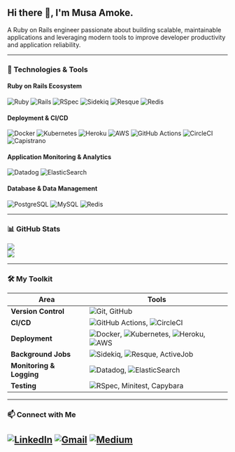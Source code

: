 ## Hi there 👋,  I'm Musa Amoke.

A Ruby on Rails engineer passionate about building scalable, maintainable applications and leveraging modern tools to improve developer productivity and application reliability.

---

### 🚀 Technologies & Tools

#### Ruby on Rails Ecosystem
![Ruby](https://img.shields.io/badge/Ruby-CC342D?style=for-the-badge&logo=ruby&logoColor=white)
![Rails](https://img.shields.io/badge/Rails-CC0000?style=for-the-badge&logo=rubyonrails&logoColor=white)
![RSpec](https://img.shields.io/badge/RSpec-4B4B77?style=for-the-badge&logo=rspec&logoColor=white)
![Sidekiq](https://img.shields.io/badge/Sidekiq-DD0031?style=for-the-badge&logo=sidekiq&logoColor=white)
![Resque](https://img.shields.io/badge/Resque-4B4B77?style=for-the-badge)
![Redis](https://img.shields.io/badge/Redis-DC382D?style=for-the-badge&logo=redis&logoColor=white)

#### Deployment & CI/CD
![Docker](https://img.shields.io/badge/Docker-2496ED?style=for-the-badge&logo=docker&logoColor=white)
![Kubernetes](https://img.shields.io/badge/Kubernetes-326CE5?style=for-the-badge&logo=kubernetes&logoColor=white)
![Heroku](https://img.shields.io/badge/Heroku-430098?style=for-the-badge&logo=heroku&logoColor=white)
![AWS](https://img.shields.io/badge/AWS-232F3E?style=for-the-badge&logo=amazonaws&logoColor=white)
![GitHub Actions](https://img.shields.io/badge/GitHub_Actions-2088FF?style=for-the-badge&logo=github-actions&logoColor=white)
![CircleCI](https://img.shields.io/badge/CircleCI-343434?style=for-the-badge&logo=circleci&logoColor=white)
![Capistrano](https://img.shields.io/badge/Capistrano-4B4B77?style=for-the-badge)
  
#### Application Monitoring & Analytics
![Datadog](https://img.shields.io/badge/Datadog-632CA6?style=for-the-badge&logo=datadog&logoColor=white)
![ElasticSearch](https://img.shields.io/badge/ElasticSearch-005571?style=for-the-badge&logo=elasticsearch&logoColor=white)

  
#### Database & Data Management
![PostgreSQL](https://img.shields.io/badge/PostgreSQL-336791?style=for-the-badge&logo=postgresql&logoColor=white)
![MySQL](https://img.shields.io/badge/MySQL-4479A1?style=for-the-badge&logo=mysql&logoColor=white)
![Redis](https://img.shields.io/badge/Redis-DC382D?style=for-the-badge&logo=redis&logoColor=white)

---

### 📊 GitHub Stats
![](https://github-readme-streak-stats.herokuapp.com/?user=musaomondi&theme=dark&hide_border=true)<br/>
![](https://github-readme-stats.vercel.app/api/top-langs/?username=musaomondi&theme=dark&hide_border=true&include_all_commits=false&count_private=true&layout=compact)

---

### 🛠️ My Toolkit
| Area                     | Tools                                                                                              |
|--------------------------|----------------------------------------------------------------------------------------------------|
| **Version Control**      | ![Git](https://img.shields.io/badge/Git-F05032?style=for-the-badge&logo=git&logoColor=white), GitHub  |
| **CI/CD**                | ![GitHub Actions](https://img.shields.io/badge/GitHub_Actions-2088FF?style=for-the-badge&logo=github-actions&logoColor=white), ![CircleCI](https://img.shields.io/badge/CircleCI-343434?style=for-the-badge&logo=circleci&logoColor=white) |
| **Deployment**           | ![Docker](https://img.shields.io/badge/Docker-2496ED?style=for-the-badge&logo=docker&logoColor=white), ![Kubernetes](https://img.shields.io/badge/Kubernetes-326CE5?style=for-the-badge&logo=kubernetes&logoColor=white), ![Heroku](https://img.shields.io/badge/Heroku-430098?style=for-the-badge&logo=heroku&logoColor=white), ![AWS](https://img.shields.io/badge/AWS-232F3E?style=for-the-badge&logo=amazonaws&logoColor=white) |
| **Background Jobs**      | ![Sidekiq](https://img.shields.io/badge/Sidekiq-DD0031?style=for-the-badge&logo=sidekiq&logoColor=white), ![Resque](https://img.shields.io/badge/Resque-4B4B77?style=for-the-badge), ActiveJob |
| **Monitoring & Logging** | ![Datadog](https://img.shields.io/badge/Datadog-632CA6?style=for-the-badge&logo=datadog&logoColor=white), ![ElasticSearch](https://img.shields.io/badge/ElasticSearch-005571?style=for-the-badge&logo=elasticsearch&logoColor=white) |
| **Testing**              | ![RSpec](https://img.shields.io/badge/RSpec-4B4B77?style=for-the-badge&logo=rspec&logoColor=white), Minitest, Capybara |

---

### 📫 Connect with Me
[![LinkedIn](https://img.shields.io/badge/LinkedIn-0077B5?style=for-the-badge&logo=linkedin&logoColor=white)](https://linkedin.com/in/musa-amoke-b3bb0a88)
[![Gmail](https://img.shields.io/badge/Gmail-D14836?style=for-the-badge&logo=gmail&logoColor=white)](mailto:musaomondi7437@gmail.com)
[![Medium](https://img.shields.io/badge/Medium-12100E?style=for-the-badge&logo=medium&logoColor=white)](https://medium.com/@musaomondi7437)
---
